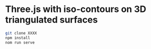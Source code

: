 # Three.js with iso-contours on 3D triangulated surfaces
```bash
git clone XXXX
npm install
nom run serve
```
